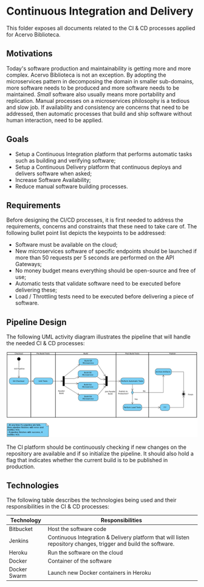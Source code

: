 # Continuous Integration and Delivery

This folder exposes all documents related to the CI & CD processes applied for Acervo Biblioteca.

## Motivations

Today's software production and maintainability is getting more and more complex. Acervo Biblioteca is not an exception. By adopting the microservices pattern in decomposing the domain in smaller sub-domains, more software needs to be produced and more software needs to be maintained. *Small* software also usually means more portability and replication. Manual processes on a microservices philosophy is a tedious and slow job. If availability and consistency are concerns that need to be addressed, then automatic processes that build and ship software without human interaction, need to be applied.

## Goals

- Setup a Continuous Integration platform that performs automatic tasks such as building and verifying software;
- Setup a Continuous Delivery platform that continuous deploys and delivers software when asked;
- Increase Software Availability;
- Reduce manual software building processes.

## Requirements

Before designing the CI/CD processes, it is first needed to address the requirements, concerns and constraints that these need to take care of. The following bullet point list depicts the keypoints to be addressed:

- Software must be available on the cloud;
- New microservices software of specific endpoints should be launched if more than 50 requests per 5 seconds are performed on the API Gateways;
- No money budget means everything should be open-source and free of use;
- Automatic tests that validate software need to be executed before delivering these;
- Load / Throttling tests need to be executed before delivering a piece of software.

## Pipeline Design

The following UML activity diagram illustrates the pipeline that will handle the needed CI & CD processes:

![pipeline_design](../../diagrams/acervo_biblioteca_continuous_integration_and_delivery_pipeline.png)

The CI platform should be continuously checking if new changes on the repository are available and if so initialize the pipeline. It should also hold a flag that indicates whether the current build is to be published in production.

## Technologies

The following table describes the technologies being used and their responsibilities in the CI & CD processes:

|Technology|Responsibilities|
|----------|----------------|
|Bitbucket|Host the software code|
|Jenkins|Continuous Integration & Delivery platform that will listen repository changes, trigger and build the software.|
|Heroku|Run the software on the cloud|
|Docker|Container of the software|
|Docker Swarm|Launch new Docker containers in Heroku|